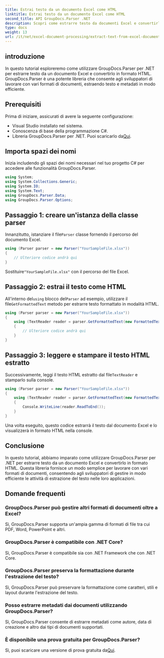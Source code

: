 ```yaml
---
title: Estrai testo da un documento Excel come HTML
linktitle: Estrai testo da un documento Excel come HTML
second_title: API GroupDocs.Parser .NET
description: Scopri come estrarre testo da documenti Excel e convertirlo in HTML utilizzando GroupDocs.Parser per .NET.
type: docs
weight: 13
url: /it/net/excel-document-processing/extract-text-from-excel-document-as-html/
---
```

## introduzione
In questo tutorial esploreremo come utilizzare GroupDocs.Parser per .NET per estrarre testo da un documento Excel e convertirlo in formato HTML. GroupDocs.Parser è una potente libreria che consente agli sviluppatori di lavorare con vari formati di documenti, estraendo testo e metadati in modo efficiente.
## Prerequisiti
Prima di iniziare, assicurati di avere la seguente configurazione:
- Visual Studio installato nel sistema.
- Conoscenza di base della programmazione C#.
-  Libreria GroupDocs.Parser per .NET. Puoi scaricarlo da[Qui](https://releases.groupdocs.com/parser/net/).
## Importa spazi dei nomi
Inizia includendo gli spazi dei nomi necessari nel tuo progetto C# per accedere alle funzionalità GroupDocs.Parser.
```csharp
using System;
using System.Collections.Generic;
using System.IO;
using System.Text;
using GroupDocs.Parser.Data;
using GroupDocs.Parser.Options;
```
## Passaggio 1: creare un'istanza della classe parser
 Innanzitutto, istanziare il file`Parser` classe fornendo il percorso del documento Excel.
```csharp
using (Parser parser = new Parser("YourSampleFile.xlsx"))
{
    // Ulteriore codice andrà qui
}
```
 Sostituire`"YourSampleFile.xlsx"` con il percorso del file Excel.
## Passaggio 2: estrai il testo come HTML
 All'interno del`using` blocco del`Parser` ad esempio, utilizzare il file`GetFormattedText` metodo per estrarre testo formattato in modalità HTML.
```csharp
using (Parser parser = new Parser("YourSampleFile.xlsx"))
{
    using (TextReader reader = parser.GetFormattedText(new FormattedTextOptions(FormattedTextMode.Html)))
    {
        // Ulteriore codice andrà qui
    }
}
```
## Passaggio 3: leggere e stampare il testo HTML estratto
 Successivamente, leggi il testo HTML estratto dal file`TextReader` e stamparlo sulla console.
```csharp
using (Parser parser = new Parser("YourSampleFile.xlsx"))
{
    using (TextReader reader = parser.GetFormattedText(new FormattedTextOptions(FormattedTextMode.Html)))
    {
        Console.WriteLine(reader.ReadToEnd());
    }
}
```
Una volta eseguito, questo codice estrarrà il testo dal documento Excel e lo visualizzerà in formato HTML nella console.
## Conclusione
In questo tutorial, abbiamo imparato come utilizzare GroupDocs.Parser per .NET per estrarre testo da un documento Excel e convertirlo in formato HTML. Questa libreria fornisce un modo semplice per lavorare con vari formati di documenti, consentendo agli sviluppatori di gestire in modo efficiente le attività di estrazione del testo nelle loro applicazioni.

## Domande frequenti
### GroupDocs.Parser può gestire altri formati di documenti oltre a Excel?
Sì, GroupDocs.Parser supporta un'ampia gamma di formati di file tra cui PDF, Word, PowerPoint e altri.
### GroupDocs.Parser è compatibile con .NET Core?
Sì, GroupDocs.Parser è compatibile sia con .NET Framework che con .NET Core.
### GroupDocs.Parser preserva la formattazione durante l'estrazione del testo?
Sì, GroupDocs.Parser può preservare la formattazione come caratteri, stili e layout durante l'estrazione del testo.
### Posso estrarre metadati dai documenti utilizzando GroupDocs.Parser?
Sì, GroupDocs.Parser consente di estrarre metadati come autore, data di creazione e altro dai tipi di documenti supportati.
### È disponibile una prova gratuita per GroupDocs.Parser?
 Sì, puoi scaricare una versione di prova gratuita da[Qui](https://releases.groupdocs.com/).